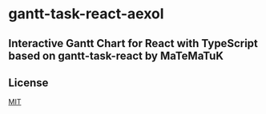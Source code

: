 # gantt-task-react-aexol

## Interactive Gantt Chart for React with TypeScript based on gantt-task-react by MaTeMaTuK


## License

[MIT](https://oss.ninja/mit/jaredpalmer/)
